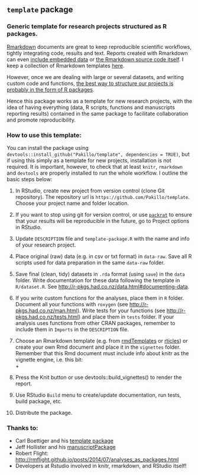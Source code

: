 ## `template` package

### Generic template for research projects structured as R packages.

[Rmarkdown](http://rmarkdown.rstudio.com/index.html) documents are great to keep 
reproducible scientific workflows, tightly integrating code, results and text. 
Reports created with Rmarkdown can even [include embedded data](http://bayesfactor.blogspot.com.es/2014/09/embedding-rdata-files-in-rmarkdown.html) or [the Rmarkdown source code itself](http://rpubs.com/ramnathv/including_rmd_source). I keep a collection of Rmarkdown templates [here](https://github.com/Pakillo/rmdTemplates).

However, once we are dealing with large or several datasets, and writing custom code and functions,
[the best way to structure our projects is probably in the form of R packages](http://rmflight.github.io/posts/2014/07/analyses_as_packages.html). 

Hence this package works as a template for new research projects, 
with the idea of having everything (data, R scripts, functions
and manuscripts reporting results) contained in the same package 
to facilitate collaboration and promote reproducibility.


### How to use this template:

You can install the package using `devtools::install_github("Pakillo/template", dependencies = TRUE)`, but if using this simply as a template for new projects, installation is not required. It is important, however, to check that at least `knitr`, `rmarkdown` and `devtools` are properly installed to run the whole workflow. I outline the basic steps below:


1. In RStudio, create new project from version control (clone Git repository). The repository url is `https://github.com/Pakillo/template`. Choose your project name and folder location.

2. If you want to stop using git for version control, or use [`packrat`](http://rstudio.github.io/packrat/) to ensure that your results will be reproducible in the future, go to Project options in RStudio. 

3. Update `DESCRIPTION` file and `template-package.R` with the name and info of your research project.  

4. Place original (raw) data (e.g. in csv or txt format) in `data-raw`. Save all R scripts used for data preparation in the same `data-raw` folder.

5. Save final (clean, tidy) datasets in `.rda` format (using `save`) in the `data` folder.
Write documentation for these data following the template in `R/dataset.R`. See http://r-pkgs.had.co.nz/data.html#documenting-data.

6. If you write custom functions for the analyses, place them in `R` folder. 
Document all your functions with `roxygen` (see http://r-pkgs.had.co.nz/man.html). 
Write tests for your functions (see http://r-pkgs.had.co.nz/tests.html) and place them in `tests` folder.
If your analysis uses functions from other CRAN packages, remember to include them in `Imports` in the `DESCRIPTION` file.

7. Choose an Rmarkdown template (e.g. from [rmdTemplates](https://github.com/Pakillo/rmdTemplates) or [rticles](https://github.com/rstudio/rticles)) or create your own Rmd document and place it in the `vignettes` folder. Remember that this Rmd document must include info about knitr as the vignette engine, i.e. this bit:  
+<!--  
+%\VignetteEngine{knitr}  
+%\VignetteIndexEntry{Vignette title}  
+-->  

8. Press the Knit button or use devtools::build_vignettes() to render the report.

9. Use RStudio `Build` menu to create/update documentation, run tests, build package, etc.

10. Distribute the package.



### Thanks to:

* Carl Boettiger and his [template package](https://github.com/cboettig/template)
* Jeff Hollister and his [manuscriptPackage](https://github.com/jhollist/manuscriptPackage)
* Robert Flight: http://rmflight.github.io/posts/2014/07/analyses_as_packages.html
* Developers at Rstudio involved in knitr, rmarkdown, and RStudio itself!


